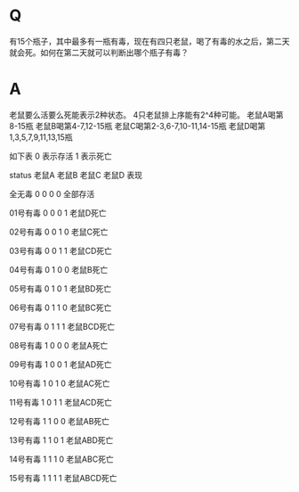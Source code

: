 # Q

有15个瓶子，其中最多有一瓶有毒，现在有四只老鼠，喝了有毒的水之后，第二天就会死。如何在第二天就可以判断出哪个瓶子有毒？

# A

老鼠要么活要么死能表示2种状态。
4只老鼠排上序能有2^4种可能。
老鼠A喝第8-15瓶
老鼠B喝第4-7,12-15瓶
老鼠C喝第2-3,6-7,10-11,14-15瓶
老鼠D喝第1,3,5,7,9,11,13,15瓶

如下表 0 表示存活 1 表示死亡

status      老鼠A  老鼠B  老鼠C  老鼠D      表现

全无毒        0      0     0     0       全部存活

01号有毒      0      0     0     1       老鼠D死亡

02号有毒      0      0     1     0       老鼠C死亡

03号有毒      0      0     1     1       老鼠CD死亡

04号有毒      0      1     0     0       老鼠B死亡

05号有毒      0      1     0     1       老鼠BD死亡

06号有毒      0      1     1     0       老鼠BC死亡

07号有毒      0      1     1     1       老鼠BCD死亡

08号有毒      1      0     0     0       老鼠A死亡

09号有毒      1      0     0     1       老鼠AD死亡

10号有毒      1      0     1     0       老鼠AC死亡

11号有毒      1      0     1     1       老鼠ACD死亡

12号有毒      1      1     0     0       老鼠AB死亡

13号有毒      1      1     0     1       老鼠ABD死亡

14号有毒      1      1     1     0       老鼠ABC死亡

15号有毒      1      1     1     1       老鼠ABCD死亡



